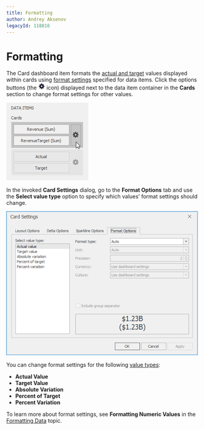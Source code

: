 ```yaml
---
title: Formatting
author: Andrey Aksenov
legacyId: 118816
---
```

# Formatting
The Card dashboard item formats the [actual and target](providing-data.md) values displayed within cards using [format settings](../../data-shaping/formatting-data.md) specified for data items. Click the options buttons (the ![DataItemsArea_OptionsButton](../../../../images/img20167.png) icon) displayed next to the data item container in the **Cards** section to change format settings for other values.

![Cards_DeltaOptions_OptionsButton](../../../../images/img19985.png)

In the invoked **Card Settings** dialog, go to the **Format Options** tab and use the **Select value type** option to specify which values’ format settings should change.

![CardSettings_FormatOptionsTab](../../../../images/img128296.png)

You can change format settings for the following [value types](layout.md):
* **Actual Value**
* **Target Value**
* **Absolute Variation**
* **Percent of Target**
* **Percent Variation**

To learn more about format settings, see **Formatting Numeric Values** in the [Formatting Data](../../data-shaping/formatting-data.md) topic.